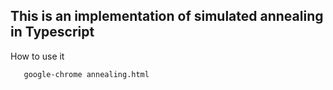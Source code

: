## This is an implementation of simulated annealing in Typescript
How to use it
```git clone https://github.com/VbifRkbvjd/simpleAnnealing
   google-chrome annealing.html
```
